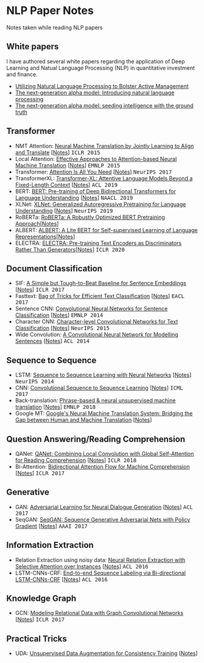 # NLP Paper Notes
Notes taken while reading NLP papers

## White papers
I have authored several white papers regarding the application of Deep Learning and Natual Language Processing (NLP) in quantitative investment and finance. 
- [Utilizing Natural Language Processing to Bolster Active Management](./NLP_white_paper_part0.pdf)
- [The next-generation alpha model: Introducing natural language processing](./NLP_white_paper_part1.pdf)
- [The next-generation alpha model: seeding intelligence with the ground truth](./NLP_white_paper_part2.pdf)

## Transformer
- NMT Attention: [Neural Machine Translation by Jointly Learning to Align and Translate](https://arxiv.org/abs/1409.0473) [[Notes](nmt_attention.md)] <kbd>ICLR 2015</kbd>
- Local Attention: [Effective Approaches to Attention-based Neural Machine Translation](https://arxiv.org/abs/1508.04025) [[Notes](local_attention.md)] <kbd>EMNLP 2015</kbd>
- Transformer: [Attention Is All You Need](https://arxiv.org/abs/1706.03762) [[Notes](transformer.md)] <kbd>NeurIPS 2017</kbd>
- TransformerXL: [Transformer-XL: Attentive Language Models Beyond a Fixed-Length Context](https://arxiv.org/abs/1901.02860) [[Notes](transformerxl.md)] <kbd>ACL 2019</kbd>
- BERT: [BERT: Pre-training of Deep Bidirectional Transformers for Language Understanding](https://arxiv.org/abs/1810.04805) [[Notes](bert.md)] <kbd>NAACL 2019</kbd>
- XLNet: [XLNet: Generalized Autoregressive Pretraining for Language Understanding](https://arxiv.org/abs/1906.08237) [[Notes](xlnet.md)] <kbd>NeurIPS 2019</kbd>
- RoBERTa: [RoBERTa: A Robustly Optimized BERT Pretraining Approach](https://arxiv.org/abs/1907.11692)[[Notes](roberta.md)]
- ALBERT: [ALBERT: A Lite BERT for Self-supervised Learning of Language Representations](https://arxiv.org/abs/1909.11942)[[Notes](albert.md)]
- ELECTRA: [ELECTRA: Pre-training Text Encoders as Discriminators Rather Than Generators](https://openreview.net/forum?id=r1xMH1BtvB)[[Notes](electra.md)] <kbd>ICLR 2020</kbd>

## Document Classification
- SIF: [A Simple but Tough-to-Beat Baseline for Sentence Embeddings](https://openreview.net/forum?id=SyK00v5xx) [[Notes](sif.md)] <kbd>ICLR 2017</kbd>
- Fasttext: [Bag of Tricks for Efficient Text Classification](https://arxiv.org/abs/1607.01759) [[Notes](fasttext.md)] <kbd>EACL 2017</kbd>
- Sentence CNN: [Convolutional Neural Networks for Sentence Classification](https://arxiv.org/abs/1408.5882) [[Notes](cnn.md)] <kbd>EMNLP 2014</kbd>
- Character CNN: [Character-level Convolutional Networks for Text Classification](https://arxiv.org/abs/1509.01626) [[Notes](char_cnn.md)] <kbd>NeurIPS 2015</kbd>
- Wide Convolution: [A Convolutional Neural Network for Modelling Sentences](https://arxiv.org/abs/1404.2188) [[Notes](wide_cnn.md)] <kbd>ACL 2014</kbd>


## Sequence to Sequence
- LSTM: [Sequence to Sequence Learning with Neural Networks](https://papers.nips.cc/paper/5346-sequence-to-sequence-learning-with-neural-networks.pdf) [[Notes](lstm.md)] <kbd>NeurIPS 2014</kbd>
- CNN: [Convolutional Sequence to Sequence Learning](https://arxiv.org/abs/1705.03122) [[Notes](cnn.md)] <kbd>ICML 2017</kbd>
- Back-translation: [Phrase-based & neural unsupervised machine translation](https://arxiv.org/abs/1804.07755) [[Notes](back_translation.md)] <kbd>EMNLP 2018</kbd>
- Google MT: [Google's Neural Machine Translation System: Bridging the Gap between Human and Machine Translation](https://arxiv.org/abs/1609.08144) [[Notes](googlemt.md)] 


## Question Answering/Reading Comprehension
- QANet: [QANet: Combining Local Convolution with Global Self-Attention for Reading Comprehension](https://arxiv.org/abs/1804.09541) [[Notes](qanet.md)] <kbd>ICLR 2018</kbd>
- Bi-Attention: [Bidirectional Attention Flow for Machine Comprehension](https://arxiv.org/abs/1611.01603) [[Notes](bi_attention.md)] <kbd>ICLR 2017</kbd>

## Generative
- GAN: [Adversarial Learning for Neural Dialogue Generation](https://arxiv.org/abs/1701.06547) [[Notes](gan.md)] <kbd>ACL 2017</kbd>
- SeqGAN: [SeqGAN: Sequence Generative Adversarial Nets with Policy Gradient](https://arxiv.org/abs/1609.05473) [[Notes](seqgan.md)] <kbd>AAAI 2017</kbd>

## Information Extraction
- Relation Extraction using noisy data: [Neural Relation Extraction with Selective Attention over Instances](https://www.aclweb.org/anthology/P16-1200.pdf) [[Notes](noisy_re.md)] <kbd>ACL 2016</kbd>
- LSTM-CNNs-CRF: [End-to-end Sequence Labeling via Bi-directional LSTM-CNNs-CRF](https://arxiv.org/abs/1603.01354) [[Notes](lstm_cnns_crf.md)] <kbd>ACL 2016</kbd>


## Knowledge Graph
- GCN: [Modeling Relational Data with Graph Convolutional Networks](https://arxiv.org/abs/1703.06103) [[Notes](gcn.md)] <kbd>ICLR 2017</kbd>


## Practical Tricks
- UDA: [Unsupervised Data Augmentation for Consistency Training](https://arxiv.org/abs/1904.12848) [[Notes](uda.md)]

